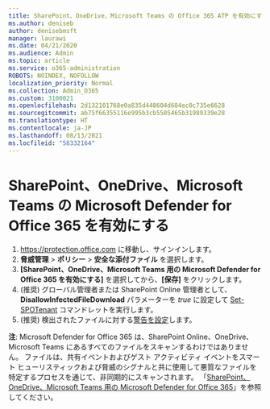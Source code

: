 ```yaml
---
title: SharePoint、OneDrive、Microsoft Teams の Office 365 ATP を有効にする
ms.author: deniseb
author: denisebmsft
manager: laurawi
ms.date: 04/21/2020
ms.audience: Admin
ms.topic: article
ms.service: o365-administration
ROBOTS: NOINDEX, NOFOLLOW
localization_priority: Normal
ms.collection: Admin_O365
ms.custom: 3100021
ms.openlocfilehash: 2d132101768e0a835d448604d684ec0c735e6628
ms.sourcegitcommit: ab75f66355116e995b3cb5505465b31989339e28
ms.translationtype: HT
ms.contentlocale: ja-JP
ms.lasthandoff: 08/13/2021
ms.locfileid: "58332164"
---
```

# <a name="enable-microsoft-defender-for-office-365-for-sharepoint-online-onedrive-and-microsoft-teams"></a>SharePoint、OneDrive、Microsoft Teams の Microsoft Defender for Office 365 を有効にする

1. https://protection.office.com に移動し、サインインします。
2. **脅威管理** > **ポリシー** > **安全な添付ファイル** を選択します。
3. **[SharePoint、OneDrive、Microsoft Teams 用の Microsoft Defender for Office 365 を有効にする]** を選択してから、**[保存]** をクリックします。
4. (推奨) グローバル管理者または SharePoint Online 管理者として、**DisallowInfectedFileDownload** パラメーターを *true* に設定して [Set-SPOTenant](https://docs.microsoft.com/powershell/module/sharepoint-online/Set-SPOTenant?view=sharepoint-ps) コマンドレットを実行します。
5. (推奨) 検出されたファイルに対する[警告を設定](https://docs.microsoft.com/microsoft-365/security/office-365-security/turn-on-atp-for-spo-odb-and-teams#set-up-alerts-for-detected-files)します。

**注**: Microsoft Defender for Office 365 は、SharePoint Online、OneDrive、Microsoft Teams にあるすべてのファイルをスキャンするわけではありません。 ファイルは、共有イベントおよびゲスト アクティビティ イベントをスマート ヒューリスティックおよび脅威のシグナルと共に使用して悪質なファイルを特定するプロセスを通じて、非同期的にスキャンされます。 「[SharePoint、OneDrive、Microsoft Teams 用の Microsoft Defender for Office 365](https://docs.microsoft.com/microsoft-365/security/office-365-security/atp-for-spo-odb-and-teams)」を参照してください。
